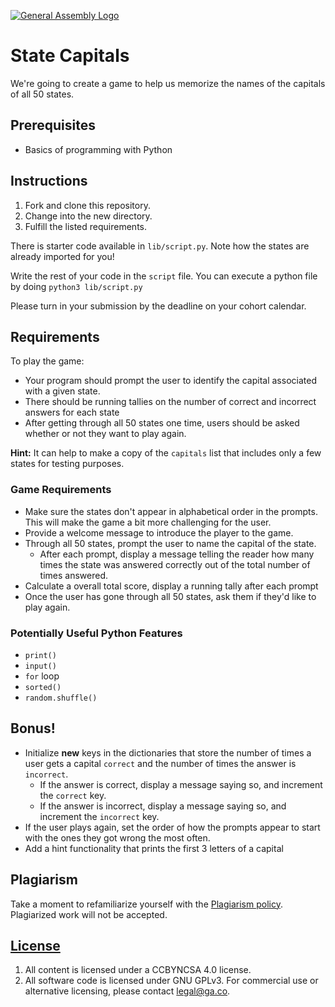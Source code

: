 [![General Assembly Logo](https://camo.githubusercontent.com/1a91b05b8f4d44b5bbfb83abac2b0996d8e26c92/687474703a2f2f692e696d6775722e636f6d2f6b6538555354712e706e67)](https://generalassemb.ly/education/web-development-immersive)

# State Capitals

We're going to create a game to help us memorize the names of the capitals of
all 50 states.

## Prerequisites

- Basics of programming with Python

## Instructions

1. Fork and clone this repository.
1. Change into the new directory.
1. Fulfill the listed requirements.

There is starter code available in `lib/script.py`. Note how the states are
already imported for you!

Write the rest of your code in the `script` file. You can execute a python file
by doing `python3 lib/script.py`

Please turn in your submission by the deadline on your cohort calendar.

## Requirements

To play the game:

- Your program should prompt the user to identify the capital associated with a
  given state.
- There should be running tallies on the number of correct and incorrect answers
  for each state
- After getting through all 50 states one time, users should be asked whether or
  not they want to play again.

**Hint:** It can help to make a copy of the `capitals` list that includes only a
few states for testing purposes.

### Game Requirements

- Make sure the states don't appear in alphabetical order in the prompts. This
  will make the game a bit more challenging for the user.
- Provide a welcome message to introduce the player to the game.
- Through all 50 states, prompt the user to name the capital of the state.
  - After each prompt, display a message telling the reader how many times the
    state was answered correctly out of the total number of times answered.
- Calculate a overall total score, display a running tally after each prompt
- Once the user has gone through all 50 states, ask them if they'd like to play
  again.

### Potentially Useful Python Features

- `print()`
- `input()`
- `for` loop
- `sorted()`
- `random.shuffle()`

## Bonus!

- Initialize **new** keys in the dictionaries that store the number of times a
  user gets a capital `correct` and the number of times the answer is
  `incorrect`.
  - If the answer is correct, display a message saying so, and increment the
    `correct` key.
  - If the answer is incorrect, display a message saying so, and increment the
    `incorrect` key.
- If the user plays again, set the order of how the prompts appear to start with
  the ones they got wrong the most often.
- Add a hint functionality that prints the first 3 letters of a capital

## Plagiarism

Take a moment to refamiliarize yourself with the
[Plagiarism policy](https://git.generalassemb.ly/DC-WDI/Administrative/blob/master/plagiarism.md).
Plagiarized work will not be accepted.

## [License](LICENSE)

1.  All content is licensed under a CC­BY­NC­SA 4.0 license.
1.  All software code is licensed under GNU GPLv3. For commercial use or
    alternative licensing, please contact legal@ga.co.
